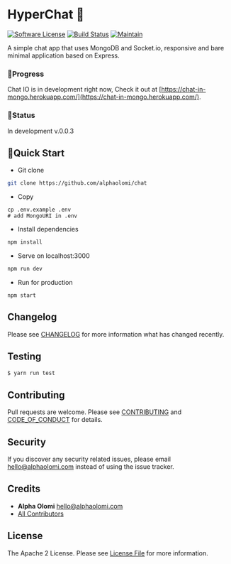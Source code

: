 # HyperChat 💬

[![Software License][ico-license]](LICENSE.md)
[![Build Status][ico-travis]][link-travis]
[![Maintain ][ico-maintain]][link-repo]


A simple chat app that uses MongoDB and Socket.io, responsive and bare minimal application based on Express.

###  🚧Progress

Chat IO is in development right now, Check it out at  [https://chat-in-mongo.herokuapp.com/](https://chat-in-mongo.herokuapp.com/).

### 🏁Status

In development v.0.0.3

## 🚀Quick Start

- Git clone
```bash
git clone https://github.com/alphaolomi/chat
```

- Copy 
```
cp .env.example .env
# add MongoURI in .env
 ```
 - Install dependencies
```bash
npm install
```

- Serve on localhost:3000
```bash
npm run dev
```

- Run for production
```
npm start
```

## Changelog

Please see [CHANGELOG](CHANGELOG.md) for more information what has changed recently.


## Testing

```bash
$ yarn run test
```

## Contributing

Pull requests are welcome. Please see [CONTRIBUTING](./.github/CONTRIBUTING.md) and [CODE_OF_CONDUCT](./.github/CODE_OF_CONDUCT.md) for details.


## Security

If you discover any security related issues, please email [hello@alphaolomi.com](mailto:hello@alphaolomi.com) instead of using the issue tracker.

## Credits

- **Alpha Olomi** [hello@alphaolomi.com](hello@alphaolomi.com)
- [All Contributors][link-contributors]

## License
The Apache 2 License. Please see [License File](LICENSE) for more information.





[ico-license]: https://img.shields.io/badge/license-Apache2-brightgreen.svg?style=flat-square
[ico-travis]: https://img.shields.io/travis/alphaolomi/todo-in-vue/master.svg?style=flat-square
[ico-maintain]: https://img.shields.io/badge/Maintained%3F-yes-green.svg?style=flat-square

[link-travis]: https://travis-ci.org/alphaolomi/wazo

[link-repo]: https://github.com/alphaolomi/forum
[link-author]: https://github.com/alphaolomi
[link-contributors]: ../../contributors
